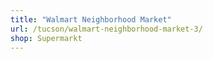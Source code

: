 ```yaml
---
title: "Walmart Neighborhood Market"
url: /tucson/walmart-neighborhood-market-3/
shop: Supermarkt
---
```

